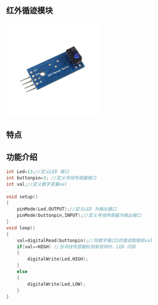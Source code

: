 ## 红外循迹模块

![](/assets/循迹模块1.png)

## 特点

## 功能介绍



```cpp
int Led=13;//定义LED 接口
int buttonpin=3; //定义寻线传感器接口 
int val;//定义数字变量val 

void setup() 
{
    pinMode(Led,OUTPUT);//定义LED 为输出接口 
    pinMode(buttonpin,INPUT);//定义寻线传感器为输出接口
}
void loop()
{
    val=digitalRead(buttonpin);//将数字接口3的值读取赋给val
    if(val==HIGH) //当寻线传感器检测有信号时，LED 闪烁 
    {
        digitalWrite(Led,HIGH);
    }
    else 
    {
        digitalWrite(Led,LOW);
    }
}
```



